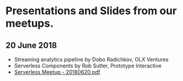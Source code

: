 # Presentations and Slides from our meetups.

## 20 June 2018
* Streaming analytics pipeline by Dobo Radichkov, OLX Ventures
* Serverless Components by Rob Sutter, Prototype Interactive
* [Serverless Meetup - 20180620.pdf](./Serverless%20Meetup%20-%2020180620.pdf)
